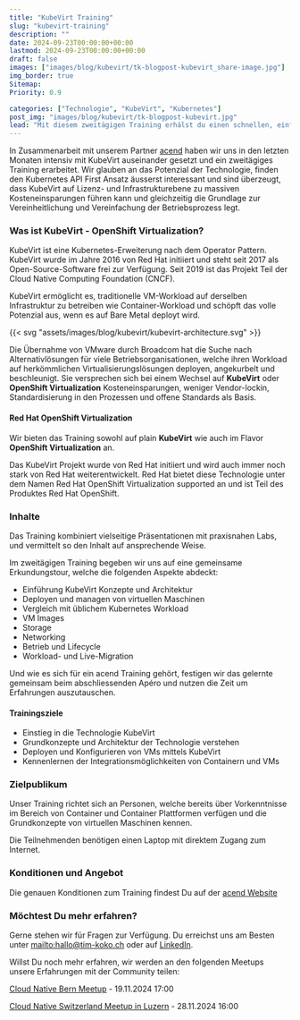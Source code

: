 ```yaml
---
title: "KubeVirt Training"
slug: "kubevirt-training"
description: ""
date: 2024-09-23T00:00:00+00:00
lastmod: 2024-09-23T00:00:00+00:00
draft: false
images: ["images/blog/kubevirt/tk-blogpost-kubevirt_share-image.jpg"]
img_border: true
Sitemap:
Priority: 0.9

categories: ["Technologie", "KubeVirt", "Kubernetes"]
post_img: "images/blog/kubevirt/tk-blogpost-kubevirt.jpg"
lead: "Mit diesem zweitägigen Training erhälst du einen schnellen, einfachen und hands-on Einstieg in die KubeVirt Welt."
---
```


In Zusammenarbeit mit unserem Partner [acend](https://acend.ch) haben wir uns in den letzten Monaten intensiv mit KubeVirt auseinander gesetzt und ein zweitägiges Training erarbeitet. Wir glauben an das Potenzial der Technologie, finden den Kubernetes API First Ansatz äusserst interessant und sind überzeugt, dass KubeVirt auf Lizenz- und Infrastrukturebene zu massiven Kosteneinsparungen führen kann und gleichzeitig die Grundlage zur Vereinheitlichung und Vereinfachung der Betriebsprozess legt.

### Was ist KubeVirt - OpenShift Virtualization?

KubeVirt ist eine Kubernetes-Erweiterung nach dem Operator Pattern. KubeVirt wurde im Jahre 2016 von Red Hat initiiert und steht seit 2017 als Open-Source-Software frei zur Verfügung. Seit 2019 ist das Projekt Teil der Cloud Native Computing Foundation (CNCF).

KubeVirt ermöglicht es, traditionelle VM-Workload auf derselben Infrastruktur zu betreiben wie Container-Workload und schöpft das volle Potenzial aus, wenn es auf Bare Metal deployt wird.

{{< svg "assets/images/blog/kubevirt/kubevirt-architecture.svg" >}}

Die Übernahme von VMware durch Broadcom hat die Suche nach Alternativlösungen für viele Betriebsorganisationen, welche ihren Workload auf herkömmlichen Virtualisierungslösungen deployen, angekurbelt und beschleunigt. Sie versprechen sich bei einem Wechsel auf **KubeVirt** oder **OpenShift Virtualization** Kosteneinsparungen, weniger Vendor-lockin, Standardisierung in den Prozessen und offene Standards als Basis.

#### Red Hat OpenShift Virtualization

Wir bieten das Training sowohl auf plain **KubeVirt** wie auch im Flavor **OpenShift Virtualization** an.

Das KubeVirt Projekt wurde von Red Hat initiiert und wird auch immer noch stark von Red Hat weiterentwickelt. Red Hat bietet diese Technologie unter dem Namen Red Hat OpenShift Virtualization supported an und ist Teil des Produktes Red Hat OpenShift.

### Inhalte

Das Training kombiniert vielseitige Präsentationen mit praxisnahen Labs, und vermittelt so den Inhalt auf ansprechende Weise.

Im zweitägigen Training begeben wir uns auf eine gemeinsame Erkundungstour, welche die folgenden Aspekte abdeckt:

* Einführung KubeVirt Konzepte und Architektur
* Deployen und managen von virtuellen Maschinen
* Vergleich mit üblichem Kubernetes Workload
* VM Images
* Storage
* Networking
* Betrieb und Lifecycle
* Workload- und Live-Migration

Und wie es sich für ein acend Training gehört, festigen wir das gelernte gemeinsam beim abschliessenden Apéro und nutzen die Zeit um Erfahrungen auszutauschen.

#### Trainingsziele

* Einstieg in die Technologie KubeVirt
* Grundkonzepte und Architektur der Technologie verstehen
* Deployen und Konfigurieren von VMs mittels KubeVirt
* Kennenlernen der Integrationsmöglichkeiten von Containern und VMs

### Zielpublikum

Unser Training richtet sich an Personen, welche bereits über Vorkenntnisse im Bereich von Container und Container Plattformen verfügen und die Grundkonzepte von virtuellen Maschinen kennen.

Die Teilnehmenden benötigen einen Laptop mit direktem Zugang zum Internet.

### Konditionen und Angebot

Die genauen Konditionen zum Training findest Du auf der [acend Website](https://acend.ch/trainings/kubevirt/)

### Möchtest Du mehr erfahren?

Gerne stehen wir für Fragen zur Verfügung. Du erreichst uns am Besten unter <mailto:hallo@tim-koko.ch> oder auf [LinkedIn](https://www.linkedin.com/company/tim-koko).

Willst Du noch mehr erfahren, wir werden an den folgenden Meetups unsere Erfahrungen mit der Community teilen:

[Cloud Native Bern Meetup](https://www.meetup.com/cloudnativebern/events/299829917/) - 19.11.2024 17:00

[Cloud Native Switzerland Meetup in Luzern](https://www.meetup.com/cloud-native-computing-switzerland/events/302784454) - 28.11.2024 16:00
